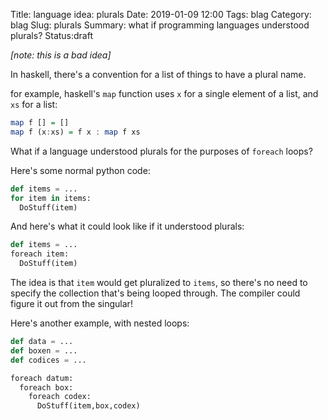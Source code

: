 Title: language idea: plurals
Date: 2019-01-09 12:00
Tags: blag
Category: blag
Slug: plurals
Summary: what if programming languages understood plurals?
Status:draft

*[note: this is a bad idea]*

In haskell, there's a convention for a list of things to have a plural name.

for example, haskell's `map` function uses `x` for a single element of a list, and `xs` for a list:

```haskell
map f [] = []
map f (x:xs) = f x : map f xs
```

What if a language understood plurals for the purposes of `foreach` loops?

Here's some normal python code:

```python
def items = ...
for item in items:
  DoStuff(item)
```

And here's what it could look like if it understood plurals:

```python
def items = ...
foreach item:
  DoStuff(item)
```

The idea is that `item` would get pluralized to `items`, so there's no need to specify the collection that's being looped through. The compiler could figure it out from the singular!

Here's another example, with nested loops:

```python
def data = ...
def boxen = ...
def codices = ...

foreach datum:
  foreach box:
    foreach codex:
      DoStuff(item,box,codex)
```
